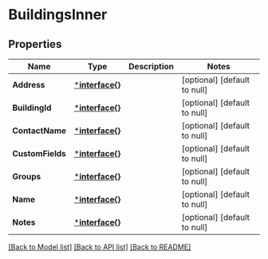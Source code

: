 # BuildingsInner

## Properties
Name | Type | Description | Notes
------------ | ------------- | ------------- | -------------
**Address** | [***interface{}**](interface{}.md) |  | [optional] [default to null]
**BuildingId** | [***interface{}**](interface{}.md) |  | [optional] [default to null]
**ContactName** | [***interface{}**](interface{}.md) |  | [optional] [default to null]
**CustomFields** | [***interface{}**](interface{}.md) |  | [optional] [default to null]
**Groups** | [***interface{}**](interface{}.md) |  | [optional] [default to null]
**Name** | [***interface{}**](interface{}.md) |  | [optional] [default to null]
**Notes** | [***interface{}**](interface{}.md) |  | [optional] [default to null]

[[Back to Model list]](../README.md#documentation-for-models) [[Back to API list]](../README.md#documentation-for-api-endpoints) [[Back to README]](../README.md)



